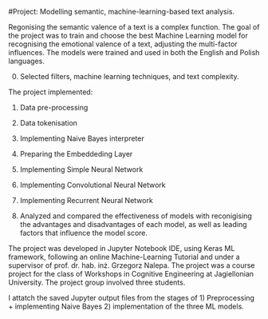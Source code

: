 #Project: Modelling semantic, machine-learning-based text analysis. 

Regonising the semantic valence of a text is a complex function. The goal of the project was to train and choose the best Machine Learning model for recognising the emotional valence of a text, adjusting the multi-factor influences. The models were trained and used in both the English and Polish languages. 

0. Selected filters, machine learning techniques, and text complexity.

The project implemented:
1. Data pre-processing
2. Data tokenisation
3. Implementing Naive Bayes interpreter 
4. Preparing the Embeddeding Layer
5. Implementing Simple Neural Network
6. Implementing Convolutional Neural Network
7. Implementing Recurrent Neural Network

8. Analyzed and compared the effectiveness of models with reconigising the advantages and disadvantages of each model, as well as leading factors that influence the model score.

The project was developed in Jupyter Notebook IDE, using Keras ML framework, following an online Machine-Learning Tutorial and under a supervisor of prof. dr. hab. inż. Grzegorz Nalepa. The project was a course project for the class of Workshops in Cognitive Engineering at Jagiellonian University. The project group involved three students.

I attatch the saved Jupyter output files from the stages of 1) Preprocessing + implementing Naive Bayes 2) implementation of the three ML models.
